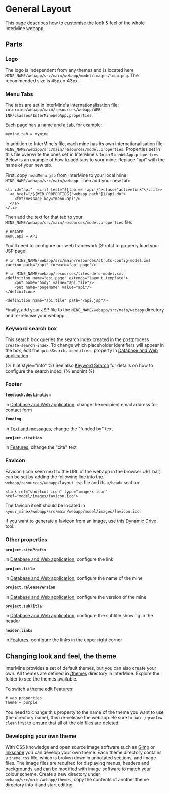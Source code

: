 # General Layout

This page describes how to customise the look & feel of the whole InterMine webapp.

## Parts

### Logo

The logo is independent from any themes and is located here `MINE_NAME/webapp/src/main/webapp/model/images/logo.png`. The recommended size is 45px x 43px.

### Menu Tabs

The tabs are set in InterMine's internationalisation file: `intermine/webapp/main/resources/webapp/WEB-INF/classes/InterMineWebApp.properties`.

Each page has a name and a tab, for example:

```text
mymine.tab = mymine
```

In addition to InterMine's file, each mine has its own internationalisation file: `MINE_NAME/webapp/src/main/resources/model.properties`. Properties set in this file overwrite the ones set in InterMine's `InterMineWebApp.properties`. Below is an example of how to add tabs to your mine. Replace "api" with the name of your new tab.

First, copy `headMenu.jsp` from InterMine to your local mine: `MINE_NAME/webapp/src/main/webapp`. Then add your new tab:

```text
<li id="api"  <c:if test="${tab == 'api'}">class="activelink"</c:if>>
  <a href="/${WEB_PROPERTIES['webapp.path']}/api.do">
    <fmt:message key="menu.api"/>
  </a>
</li>
```

Then add the text for that tab to your `MINE_NAME/webapp/src/main/resources/model.properties` file:

```text
# HEADER
menu.api = API
```

You'll need to configure our web framework \(Struts\) to properly load your JSP page:

```markup
# in MINE_NAME/webapp/src/main/resources/struts-config-model.xml
<action path="/api" forward="api.page"/>

# in MINE_NAME/webapp/resources/tiles-defs-model.xml
<definition name="api.page" extends="layout.template">
    <put name="body" value="api.tile"/>
    <put name="pageName" value="api"/>
</definition>

<definition name="api.tile" path="/api.jsp"/>
```

Finally, add your JSP file to the `MINE_NAME/webapp/src/main/webapp` directory and re-release your webapp.

### Keyword search box

This search box queries the search index created in the postprocess `create-search-index`. To change which placeholder identifiers will appear in the box, edit the `quickSearch.identifiers` property in [Database and Web application](../properties/intermine-properties.md).

{% hint style="info" %}
See also [Keyword Search](../keyword-search/index.md) for details on how to configure the search index.
{% endhint %}

### Footer

**`feedback.destination`**

in [Database and Web application](../properties/intermine-properties.md), change the recipient email address for contact form

**`funding`**

in [Text and messages](../properties/model-properties.md), change the "funded by" text

**`project.citation`**

in [Features](../properties/web-properties.md), change the "cite" text

### Favicon

Favicon \(icon seen next to the URL of the webapp in the browser URL bar\) can be set by adding the following line into the `webapp/resources/webapp/layout.jsp` file and its `</head>` section:

```markup
<link rel="shortcut icon" type="image/x-icon" href="model/images/favicon.ico">
```

The favicon itself should be located in `<your_mine>/webapp/src/main/webapp/model/images/favicon.ico`.

If you want to generate a favicon from an image, use this [Dynamic Drive](http://tools.dynamicdrive.com/favicon/) tool.

### Other properties

**`project.sitePrefix`**

in [Database and Web application](../properties/intermine-properties.md), configure the link

**`project.title`**

in [Database and Web application](../properties/intermine-properties.md), configure the name of the mine

**`project.releaseVersion`**

in [Database and Web application](../properties/intermine-properties.md), configure the version of the mine

**`project.subTitle`**

in [Database and Web application](../properties/intermine-properties.md), configure the subtitle showing in the header

**`header.links`**

in [Features](../properties/web-properties.md), configure the links in the upper right corner

## Changing look and feel, the theme

InterMine provides a set of default themes, but you can also create your own. All themes are defined in [/themes](https://github.com/intermine/intermine/tree/dev/intermine/webapp/src/main/webapp/themes) directory in InterMine. Explore the folder to see the themes available.

To switch a theme edit [Features](../properties/web-properties.md):

```text
# web.properties
theme = purple
```

You need to change this property to the name of the theme you want to use \(the directory name\), then re-release the webapp. Be sure to run `./gradlew clean` first to ensure that all of the old files are deleted.

### Developing your own theme

With CSS knowledge and open source image software such as [Gimp](http://www.gimp.org) or [Inkscape](http://www.inkscape.org) you can develop your own theme. Each theme directory contains a `theme.css` file, which is broken down in annotated sections, and image files. The image files are required for displaying menus, headers and backgrounds and can be modified with image software to match your colour scheme. Create a new directory under `webapp/src/main/webapp/themes`, copy the contents of another theme directory into it and start editing.

